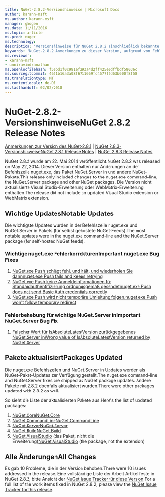 ```yaml
---
title: NuGet-2.8.2-Versionshinweise | Microsoft Docs
author: karann-msft
ms.author: karann-msft
manager: ghogen
ms.date: 11/11/2016
ms.topic: article
ms.prod: nuget
ms.technology: 
description: "Versionshinweise für NuGet 2.8.2 einschließlich bekannte Probleme, Fehlerbehebungen, Funktionen und Archivierung von dcrs Design."
keywords: "NuGet-2.8.2 Anmerkungen zu dieser Version, aufgrund von Fehlerbehebungen, bekannte Probleme, zusätzliche Funktionen, Archivierung von dcrs Design"
ms.reviewer:
- karann-msft
- unniravindranathan
ms.openlocfilehash: f50bd1f0c981ef293a4d2ff425e0dffbdf58036c
ms.sourcegitcommit: 4651b16a3a08f6711669fc4577f5d63b600f8f58
ms.translationtype: MT
ms.contentlocale: de-DE
ms.lasthandoff: 02/02/2018
---
```

# <a name="nuget-282-release-notes"></a><span data-ttu-id="8f069-104">NuGet-2.8.2-Versionshinweise</span><span class="sxs-lookup"><span data-stu-id="8f069-104">NuGet 2.8.2 Release Notes</span></span>

<span data-ttu-id="8f069-105">[Anmerkungen zur Version des NuGet-2.8.1](../release-notes/nuget-2.8.1.md) | [NuGet 2.8.3-Versionshinweise](../release-notes/nuget-2.8.3.md)</span><span class="sxs-lookup"><span data-stu-id="8f069-105">[NuGet 2.8.1 Release Notes](../release-notes/nuget-2.8.1.md) | [NuGet 2.8.3 Release Notes](../release-notes/nuget-2.8.3.md)</span></span>

<span data-ttu-id="8f069-106">NuGet 2.8.2 wurde am 22. Mai 2014 veröffentlicht.</span><span class="sxs-lookup"><span data-stu-id="8f069-106">NuGet 2.8.2 was released on May 22, 2014.</span></span>  <span data-ttu-id="8f069-107">Dieser Version enthalten nur Änderungen an der Befehlszeile nuget.exe, das Paket NuGet.Server in und andere NuGet-Pakete.</span><span class="sxs-lookup"><span data-stu-id="8f069-107">This release only included changes to the nuget.exe command-line, the NuGet.Server package and other NuGet packages.</span></span>  <span data-ttu-id="8f069-108">Die Version nicht aktualisierte Visual Studio-Erweiterung oder WebMatrix-Erweiterung enthalten.</span><span class="sxs-lookup"><span data-stu-id="8f069-108">The release did not include an updated Visual Studio extension or WebMatrix extension.</span></span>

## <a name="notable-updates"></a><span data-ttu-id="8f069-109">Wichtige Updates</span><span class="sxs-lookup"><span data-stu-id="8f069-109">Notable Updates</span></span>

<span data-ttu-id="8f069-110">Die wichtigste Updates wurden in der Befehlszeile nuget.exe und NuGet.Server in Pakets (für selbst gehostete NuGet-Feeds).</span><span class="sxs-lookup"><span data-stu-id="8f069-110">The most notable updates were in the nuget.exe command-line and the NuGet.Server package (for self-hosted NuGet feeds).</span></span>

### <a name="important-nugetexe-bug-fixes"></a><span data-ttu-id="8f069-111">Wichtige nuget.exe Fehlerkorrekturen</span><span class="sxs-lookup"><span data-stu-id="8f069-111">Important nuget.exe Bug Fixes</span></span>

1. [<span data-ttu-id="8f069-112">NuGet.exe Push schlägt fehl, und hält, und wiederholen Sie dann</span><span class="sxs-lookup"><span data-stu-id="8f069-112">nuget.exe Push fails and keeps retrying</span></span>](https://nuget.codeplex.com/workitem/4000)
1. [<span data-ttu-id="8f069-113">NuGet.exe Push keine Anmeldeinformationen für Standardauthentifizierung ordnungsgemäß gesendet</span><span class="sxs-lookup"><span data-stu-id="8f069-113">nuget.exe Push does not send Basic Auth credentials correctly</span></span>](https://nuget.codeplex.com/workitem/4109)
1. [<span data-ttu-id="8f069-114">NuGet.exe Push wird nicht temporäre Umleitung folgen.</span><span class="sxs-lookup"><span data-stu-id="8f069-114">nuget.exe Push won't follow temporary redirect</span></span>](https://nuget.codeplex.com/workitem/4050)

### <a name="important-nugetserver-bug-fix"></a><span data-ttu-id="8f069-115">Fehlerbehebung für wichtige NuGet.Server in</span><span class="sxs-lookup"><span data-stu-id="8f069-115">Important NuGet.Server Bug Fix</span></span>

1. [<span data-ttu-id="8f069-116">Falscher Wert für IsAbsoluteLatestVersion zurückgegebenes NuGet.Server in</span><span class="sxs-lookup"><span data-stu-id="8f069-116">Wrong value of IsAbsoluteLatestVersion returned by NuGet.Server</span></span>](https://nuget.codeplex.com/workitem/4147)

## <a name="packages-updated"></a><span data-ttu-id="8f069-117">Pakete aktualisiert</span><span class="sxs-lookup"><span data-stu-id="8f069-117">Packages Updated</span></span>

<span data-ttu-id="8f069-118">Die nuget.exe Befehlszeilen und NuGet.Server in Updates werden als NuGet-Paket-Updates zur Verfügung gestellt.</span><span class="sxs-lookup"><span data-stu-id="8f069-118">The nuget.exe command-line and NuGet.Server fixes are shipped as NuGet package updates.</span></span>  <span data-ttu-id="8f069-119">Andere Pakete mit 2.8.2 ebenfalls aktualisiert wurden.</span><span class="sxs-lookup"><span data-stu-id="8f069-119">There were other packages updated with 2.8.2 as well.</span></span>

<span data-ttu-id="8f069-120">So sieht die Liste der aktualisierten Pakete aus:</span><span class="sxs-lookup"><span data-stu-id="8f069-120">Here's the list of updated packages:</span></span>

1. [<span data-ttu-id="8f069-121">NuGet.Core</span><span class="sxs-lookup"><span data-stu-id="8f069-121">NuGet.Core</span></span>](https://www.nuget.org/packages/NuGet.Core/)
1. [<span data-ttu-id="8f069-122">NuGet.CommandLine</span><span class="sxs-lookup"><span data-stu-id="8f069-122">NuGet.CommandLine</span></span>](https://www.nuget.org/packages/NuGet.CommandLine/)
1. [<span data-ttu-id="8f069-123">NuGet.Server</span><span class="sxs-lookup"><span data-stu-id="8f069-123">NuGet.Server</span></span>](https://www.nuget.org/packages/NuGet.Server/)
1. [<span data-ttu-id="8f069-124">NuGet.Build</span><span class="sxs-lookup"><span data-stu-id="8f069-124">NuGet.Build</span></span>](https://www.nuget.org/packages/NuGet.Build/)
1. <span data-ttu-id="8f069-125">[NuGet.VisualStudio](https://www.nuget.org/packages/NuGet.VisualStudio/) (das Paket, nicht die Erweiterung)</span><span class="sxs-lookup"><span data-stu-id="8f069-125">[NuGet.VisualStudio](https://www.nuget.org/packages/NuGet.VisualStudio/) (the package, not the extension)</span></span>

## <a name="all-changes"></a><span data-ttu-id="8f069-126">Alle Änderungen</span><span class="sxs-lookup"><span data-stu-id="8f069-126">All Changes</span></span>
<span data-ttu-id="8f069-127">Es gab 10 Probleme, die in der Version behoben.</span><span class="sxs-lookup"><span data-stu-id="8f069-127">There were 10 issues addressed in the release.</span></span> <span data-ttu-id="8f069-128">Eine vollständige Liste der Arbeit Artikel feste in NuGet 2.8.2, bitte Ansicht der [NuGet Issue Tracker für diese Version](https://nuget.codeplex.com/workitem/list/advanced?keyword=&status=All&type=All&priority=All&release=NuGet%202.8.2&assignedTo=All&component=All&sortField=LastUpdatedDate&sortDirection=Descending&page=0&reasonClosed=All).</span><span class="sxs-lookup"><span data-stu-id="8f069-128">For a full list of the work items fixed in NuGet 2.8.2, please view the [NuGet Issue Tracker for this release](https://nuget.codeplex.com/workitem/list/advanced?keyword=&status=All&type=All&priority=All&release=NuGet%202.8.2&assignedTo=All&component=All&sortField=LastUpdatedDate&sortDirection=Descending&page=0&reasonClosed=All).</span></span>
